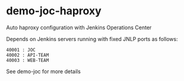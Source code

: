 demo-joc-haproxy
================

Auto haproxy configuration with Jenkins Operations Center

Depends on Jenkins servers running with fixed JNLP ports as follows:

	40001 : JOC
	40002 : API-TEAM
	40003 : WEB-TEAM

See demo-joc for more details


